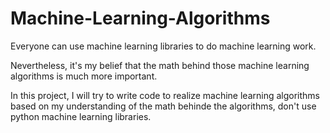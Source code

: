 # Machine-Learning-Algorithms

Everyone can use machine learning libraries to do machine learning work.

Nevertheless, it's my belief that the math behind those machine learning algorithms is much more important.

In this project, I will try to write code to realize machine learning algorithms based on my understanding of the math behinde the algorithms, don't use python machine learning libraries.
